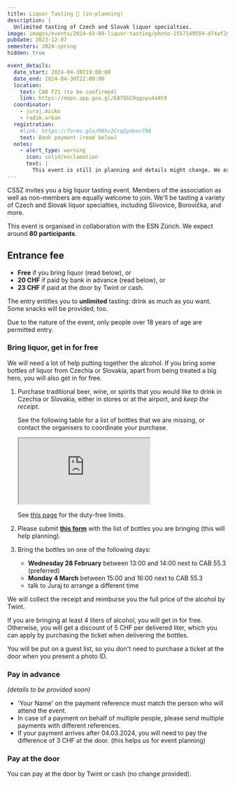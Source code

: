 ```yaml
---
title: Liquor Tasting 🥃 (in-planning)
description: |
  Unlimited tasting of Czech and Slovak liquor specialties.
image: images/events/2024-03-08-liquor-tasting/photo-1557149559-d74af2d38a1a.jpg
pubdate: 2023-12-07
semesters: 2024-spring
hidden: true

event_details:
  date_start: 2024-04-30T19:00:00
  date_end: 2024-04-30T22:00:00
  location:
    text: CAB F21 (to be confirmed)
    link: https://maps.app.goo.gl/EATGGCHqgoyu4a9t9
  coordinator:
    - juraj.micko
    - radim.urban
  registration:
    #link: https://forms.gle/MAhv2CrqSpdesr798
    text: Bank payment (read below)
  notes:
    - alert_type: warning
      icon: solid/exclamation
      text: |
        This event is still in planning and details might change. We expect to have everything confirmed by the end of January.
---
```


CSSZ invites you a big liquor tasting event.
Members of the association as well as non-members are equally welcome to join.
We'll be tasting a variety of Czech and Slovak liquor specialties, including Slivovice, Borovička, and more.

This event is organised in collaboration with the ESN Zürich.
We expect around **80 participants**.


## Entrance fee

- **Free** if you bring liquor (read below), or
- **20 CHF** if paid by bank in advance (read below), or
- **23 CHF** if paid at the door by Twint or cash.

The entry entitles you to **unlimited** tasting: drink as much as you want. Some snacks will be provided, too.

Due to the nature of the event, only people over 18 years of age are permitted entry.


### Bring liquor, get in for free

We will need a lot of help putting together the alcohol.
If you bring some bottles of liquor from Czechia or Slovakia, apart from being treated a big hero, you will also get in for free.

1. Purchase traditional beer, wine, or spirits that you would like to drink in Czechia or Slovakia, either in stores or at the airport, and _keep the receipt_.

    See the following table for a list of bottles that we are missing, or contact the organisers to coordinate your purchase.
  
    <iframe src="https://docs.google.com/spreadsheets/d/e/2PACX-1vRRxOxsFnQpcJA3xHLeFECl0O02H3SnOM4y1LKymY_ZU7LER2_Lsw6FBKXEAVSWGSM2EIOwLAG__gVU/pubhtml?gid=0&amp;single=true&amp;widget=false&amp;range=A1%3AB40&amp;headers=false&amp;chrome=false"></iframe>
  
    See [this page](https://www.bazg.admin.ch/bazg/en/home/information-individuals/travel-and-purchases--allowances-and-duty-free-limit/importation-into-switzerland/duty-free-allowances--foodstuffs--alcohol-and-tobacco.html) for the duty-free limits.

2. Please submit [**this form**](https://forms.gle/NYgqJGtc8zMahcJVA) with the list of bottles you are bringing (this will help planning).
3. Bring the bottles on one of the following days:

   - **Wednesday 28 February** between 13:00 and 14:00 next to CAB 55.3 (preferred)
   - **Monday 4 March** between 15:00 and 16:00 next to CAB 55.3
   - talk to Juraj to arrange a different time

  We will collect the receipt and reimburse you the full price of the alcohol by Twint.

If you are bringing at least 4 liters of alcohol, you will get in for free. Otherwise, you will get a discount of 5 CHF per delivered liter, which you can apply by purchasing the ticket when delivering the bottles.

You will be put on a guest list, so you don't need to purchase a ticket at the door when you present a photo ID.


### Pay in advance

_(details to be provided soon)_

- 'Your Name' on the payment reference must match the person who will attend the event.
- In case of a payment on behalf of multiple people, please send multiple payments with different references.
- If your payment arrives after 04.03.2024, you will need to pay the difference of 3 CHF at the door.
  (this helps us for event planning)


### Pay at the door

You can pay at the door by Twint or cash (no change provided).
